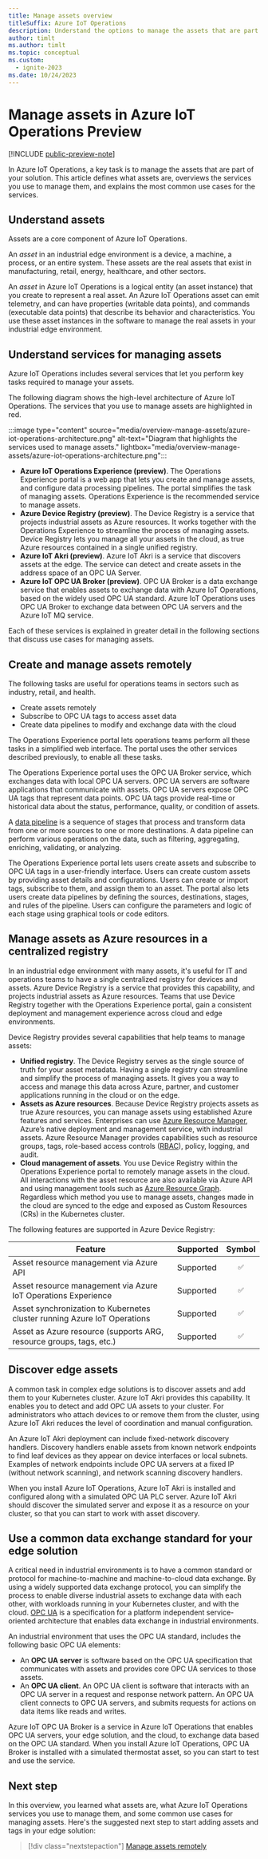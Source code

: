 ```yaml
---
title: Manage assets overview
titleSuffix: Azure IoT Operations
description: Understand the options to manage the assets that are part of your Azure IoT Operations Preview solution.
author: timlt
ms.author: timlt
ms.topic: conceptual
ms.custom:
  - ignite-2023
ms.date: 10/24/2023
---
```


# Manage assets in Azure IoT Operations Preview

[!INCLUDE [public-preview-note](../includes/public-preview-note.md)]

In Azure IoT Operations, a key task is to manage the assets that are part of your solution. This article defines what assets are, overviews the services you use to manage them, and explains the most common use cases for the services.

## Understand assets
Assets are a core component of Azure IoT Operations.

An *asset* in an industrial edge environment is a device, a machine, a process, or an entire system. These assets are the real assets that exist in manufacturing, retail, energy, healthcare, and other sectors. 

An *asset* in Azure IoT Operations is a logical entity (an asset instance) that you create to represent a real asset. An Azure IoT Operations asset can emit telemetry, and can have properties (writable data points), and commands (executable data points) that describe its behavior and characteristics. You use these asset instances in the software to manage the real assets in your industrial edge environment. 

## Understand services for managing assets
Azure IoT Operations includes several services that let you perform key tasks required to manage your assets. 

The following diagram shows the high-level architecture of Azure IoT Operations. The services that you use to manage assets are highlighted in red. 

:::image type="content" source="media/overview-manage-assets/azure-iot-operations-architecture.png" alt-text="Diagram that highlights the services used to manage assets." lightbox="media/overview-manage-assets/azure-iot-operations-architecture.png":::

- **Azure IoT Operations Experience (preview)**.  The Operations Experience portal is a web app that lets you create and manage assets, and configure data processing pipelines. The portal simplifies the task of managing assets. Operations Experience is the recommended service to manage assets. 
- **Azure Device Registry (preview)**.  The Device Registry is a service that projects industrial assets as Azure resources. It works together with the Operations Experience to streamline the process of managing assets. Device Registry lets you manage all your assets in the cloud, as true Azure resources contained in a single unified registry. 
- **Azure IoT Akri (preview)**. Azure IoT Akri is a service that discovers assets at the edge. The service can detect and create assets in the address space of an OPC UA Server. 
- **Azure IoT OPC UA Broker (preview)**. OPC UA Broker is a data exchange service that enables assets to exchange data with Azure IoT Operations, based on the widely used OPC UA standard. Azure IoT Operations uses OPC UA Broker to exchange data between OPC UA servers and the Azure IoT MQ service. 

Each of these services is explained in greater detail in the following sections that discuss use cases for managing assets. 

## Create and manage assets remotely
The following tasks are useful for operations teams in sectors such as industry, retail, and health. 
- Create assets remotely
- Subscribe to OPC UA tags to access asset data
- Create data pipelines to modify and exchange data with the cloud

The Operations Experience portal lets operations teams perform all these tasks in a simplified web interface. The portal uses the other services described previously, to enable all these tasks. 

The Operations Experience portal uses the OPC UA Broker service, which exchanges data with local OPC UA servers. OPC UA servers are software applications that communicate with assets. OPC UA servers expose OPC UA tags that represent data points. OPC UA tags provide real-time or historical data about the status, performance, quality, or condition of assets.

A [data pipeline](../process-data/overview-data-processor.md) is a sequence of stages that process and transform data from one or more sources to one or more destinations. A data pipeline can perform various operations on the data, such as filtering, aggregating, enriching, validating, or analyzing.

The Operations Experience portal lets users create assets and subscribe to OPC UA tags in a user-friendly interface. Users can create custom assets by providing asset details and configurations. Users can create or import tags, subscribe to them, and assign them to an asset. The portal also lets users create data pipelines by defining the sources, destinations, stages, and rules of the pipeline. Users can configure the parameters and logic of each stage using graphical tools or code editors.

## Manage assets as Azure resources in a centralized registry
In an industrial edge environment with many assets, it's useful for IT and operations teams to have a single centralized registry for devices and assets. Azure Device Registry is a service that provides this capability, and projects industrial assets as Azure resources.  Teams that use Device Registry together with the Operations Experience portal, gain a consistent deployment and management experience across cloud and edge environments. 

Device Registry provides several capabilities that help teams to manage assets:
- **Unified registry**.  The Device Registry serves as the single source of truth for your asset metadata. Having a single registry can streamline and simplify the process of managing assets.  It gives you a way to access and manage this data across Azure, partner, and customer applications running in the cloud or on the edge. 
- **Assets as Azure resources**. Because Device Registry projects assets as true Azure resources, you can manage assets using established Azure features and services. Enterprises can use [Azure Resource Manager](../../azure-resource-manager/management/overview.md), Azure’s native deployment and management service, with industrial assets. Azure Resource Manager provides capabilities such as resource groups, tags, role-based access controls ([RBAC](../../role-based-access-control/overview.md)), policy, logging, and audit.
- **Cloud management of assets**. You use Device Registry within the Operations Experience portal to remotely manage assets in the cloud. All interactions with the asset resource are also available via Azure API and using management tools such as [Azure Resource Graph](../../governance/resource-graph/overview.md). Regardless which method you use to manage assets, changes made in the cloud are synced to the edge and exposed as Custom Resources (CRs) in the Kubernetes cluster.

The following features are supported in Azure Device Registry: 

|Feature  |Supported  |Symbol  |
|---------|---------| :---------: |
|Asset resource management via Azure API | Supported | ``✅`` |
|Asset resource management via Azure IoT Operations Experience| Supported | ``✅`` |
|Asset synchronization to Kubernetes cluster running Azure IoT Operations| Supported | ``✅`` |
|Asset as Azure resource (supports ARG, resource groups, tags, etc.)| Supported | ``✅`` |


## Discover edge assets
A common task in complex edge solutions is to discover assets and add them to your Kubernetes cluster. Azure IoT Akri provides this capability.  It enables you to detect and add OPC UA assets to your cluster. For administrators who attach devices to or remove them from the cluster, using Azure IoT Akri reduces the level of coordination and manual configuration.

An Azure IoT Akri deployment can include fixed-network discovery handlers. Discovery handlers enable assets from known network endpoints to find leaf devices as they appear on device interfaces or local subnets. Examples of network endpoints include OPC UA servers at a fixed IP (without network scanning), and network scanning discovery handlers.

When you install Azure IoT Operations, Azure IoT Akri is installed and configured along with a simulated OPC UA PLC server. Azure IoT Akri should discover the simulated server and expose it as a resource on your cluster, so that you can start to work with asset discovery. 

## Use a common data exchange standard for your edge solution
A critical need in industrial environments is to have a common standard or protocol for machine-to-machine and machine-to-cloud data exchange. By using a widely supported data exchange protocol, you can simplify the process to enable diverse industrial assets to exchange data with each other, with workloads running in your Kubernetes cluster, and with the cloud. [OPC UA](https://opcfoundation.org/about/opc-technologies/opc-ua/) is a specification for a platform independent service-oriented architecture that enables data exchange in industrial environments. 

An industrial environment that uses the OPC UA standard, includes the following basic OPC UA elements:
- An **OPC UA server** is software based on the OPC UA specification that communicates with assets and provides core OPC UA services to those assets. 
- An **OPC UA client**. An OPC UA client is software that interacts with an OPC UA server in a request and response network pattern. An OPC UA client connects to OPC UA servers, and submits requests for actions on data items like reads and writes.

Azure IoT OPC UA Broker is a service in Azure IoT Operations that enables OPC UA servers, your edge solution, and the cloud, to exchange data based on the OPC UA standard. When you install Azure IoT Operations, OPC UA Broker is installed with a simulated thermostat asset, so you can start to test and use the service. 

## Next step
In this overview, you learned what assets are, what Azure IoT Operations services you use to manage them, and some common use cases for managing assets.  Here's the suggested next step to start adding assets and tags in your edge solution:
> [!div class="nextstepaction"]
> [Manage assets remotely](howto-manage-assets-remotely.md)

